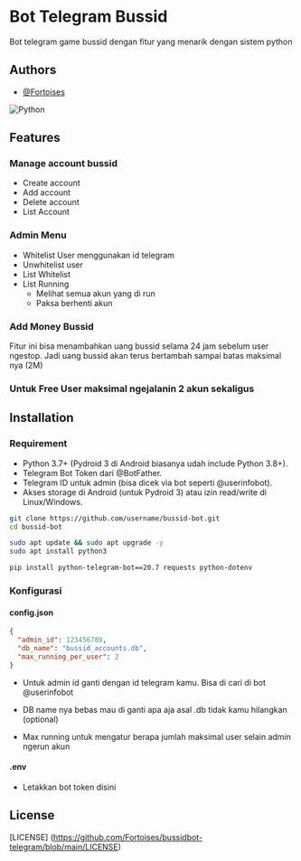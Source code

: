 
# Bot Telegram Bussid

Bot telegram game bussid dengan fitur yang menarik dengan sistem python
## Authors

- [@Fortoises](https://www.github.com/Fortoises)

![Python](https://img.shields.io/badge/python-blue)
## Features

### Manage account bussid
- Create account
- Add account
- Delete account
- List Account

### Admin Menu
- Whitelist User menggunakan id telegram
- Unwhitelist user 
- List Whitelist
- List Running
    - Melihat semua akun yang di run
    - Paksa berhenti akun

### Add Money Bussid

Fitur ini bisa menambahkan uang bussid selama 24 jam sebelum user ngestop. Jadi uang bussid akan terus bertambah sampai batas maksimal nya (2M)

### Untuk Free User maksimal ngejalanin 2 akun sekaligus
## Installation

### Requirement

- Python 3.7+ (Pydroid 3 di Android biasanya udah include Python 3.8+).
- Telegram Bot Token dari @BotFather.
- Telegram ID untuk admin (bisa dicek via bot seperti @userinfobot).
- Akses storage di Android (untuk Pydroid 3) atau izin read/write di Linux/Windows.



```bash
git clone https://github.com/username/bussid-bot.git
cd bussid-bot    
```
```bash
sudo apt update && sudo apt upgrade -y
sudo apt install python3 
```

```bash
pip install python-telegram-bot==20.7 requests python-dotenv
```

### Konfigurasi

#### config.json

```json
{
  "admin_id": 123456789,
  "db_name": "bussid_accounts.db",
  "max_running_per_user": 2
}
```
- Untuk admin id ganti dengan id telegram kamu. Bisa di cari di bot @userinfobot

- DB name nya bebas mau di ganti apa aja asal .db tidak kamu hilangkan (optional)
- Max running untuk mengatur berapa jumlah maksimal user selain admin ngerun akun


#### .env

- Letakkan bot token disini

## License

[LICENSE]
(https://github.com/Fortoises/bussidbot-telegram/blob/main/LICENSE)

